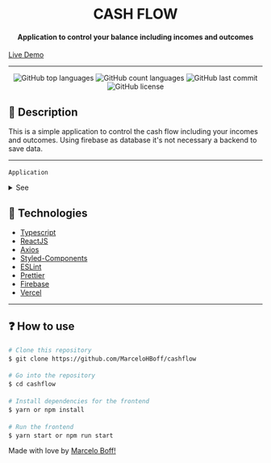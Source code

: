 <h1 align="center">CASH FLOW</h1>

<h4 align="center">
  Application to control your balance including incomes and outcomes
</h4>

<a href="https://cashflow-boff.vercel.app/">
  Live Demo
</a>

---

<p align="center">
  <img alt="GitHub top languages" src="https://img.shields.io/github/languages/top/MarceloHBoff/cashflow.svg">

  <img alt="GitHub count languages" src="https://img.shields.io/github/languages/count/MarceloHBoff/cashflow.svg">

  <img alt="GitHub last commit" src="https://img.shields.io/github/last-commit/MarceloHBoff/cashflow.svg">

  <img alt="GitHub license" src="https://img.shields.io/github/license/MarceloHBoff/cashflow.svg">
</p>

<h2>📔 Description</h2>

This is a simple application to control the cash flow including your incomes and outcomes. Using firebase as database it's not necessary a backend to save data.

---

`Application`

<details>
  <summary>See</summary>

![Frontend](.github/assets/cashflow.gif)

</details>

<h2>🚀 Technologies</h2>

- [Typescript](https://www.typescriptlang.org/)
- [ReactJS](https://reactjs.org/)
- [Axios](https://github.com/axios/axios)
- [Styled-Components](https://styled-components.com/)
- [ESLint](https://eslint.org/)
- [Prettier](https://prettier.io/)
- [Firebase](https://firebase.google.com/)
- [Vercel](https://vercel.com/)

---

<h2>❓ How to use</h2>

```bash
# Clone this repository
$ git clone https://github.com/MarceloHBoff/cashflow

# Go into the repository
$ cd cashflow

# Install dependencies for the frontend
$ yarn or npm install

# Run the frontend
$ yarn start or npm run start
```

Made with love by [Marcelo Boff!](https://www.linkedin.com/in/marcelo-boff)

